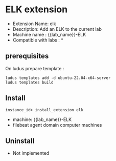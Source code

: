 # ELK extension

- Extension Name: elk
- Description: Add an ELK to the current lab
- Machine name : {{lab_name}}-ELK
- Compatible with labs : *

## prerequisites

On ludus prepare template :
```
ludus templates add -d ubuntu-22.04-x64-server
ludus templates build
```

## Install

```
instance_id> install_extension elk
```

- machine: {{lab_name}}-ELK
- filebeat agent domain computer machines


## Uninstall

 - Not implemented
